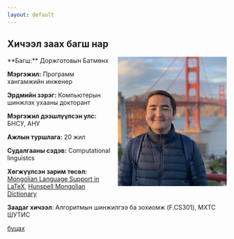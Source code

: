 ```yaml
---
layout: default
---
```


## Хичээл заах багш нар

<div style="float: right; margin-left: 15px;">
  <img src="assets/images/IMG_0115.jpeg" width="250">
</div>
<p>
**Багш:** Доржготовын Батмөнх

**Мэргэжил:** Программ хангамжийн инженер

**Эрдмийн зэрэг:** Компьютерын шинжлэх ухааны докторант

**Мэргэжил дээшлүүлсэн улс:** БНСУ, АНУ

**Ажлын туршлага:** 20 жил

**Судалгааны сэдэв:** Computational linguistcs

**Хөгжүүлсэн зарим төсөл:** [Mongolian Language Support in LaTeX](https://ctan.org/pkg/mongolian-babel), [Hunspell Mongolian Dictionary](https://github.com/bataak/dict-mn)

**Заадаг хичээл**: Алгоритмын шинжилгээ ба зохиомж (F.CS301), МХТС ШУТИС
</p>

[буцах](./)
